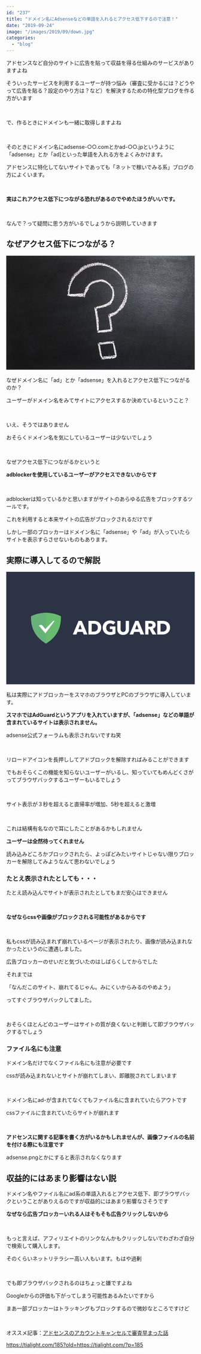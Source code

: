```yaml
---
id: "237"
title: "ドメイン名にAdsenseなどの単語を入れるとアクセス低下するので注意！"
date: "2019-09-24"
image: "/images/2019/09/down.jpg"
categories: 
  - "blog"
---
```


アドセンスなど自分のサイトに広告を貼って収益を得る仕組みのサービスがありますよね

そういったサービスを利用するユーザーが持つ悩み（審査に受かるには？どうやって広告を貼る？設定のやり方は？など）を解決するための特化型ブログを作る方がいます

 

で、作るときにドメインも一緒に取得しますよね

 

そのときにドメイン名にadsense-○○.comとかad-○○.jpというように「adsense」とか「ad\]といった単語を入れる方をよくみかけます。

アドセンスに特化してないサイトであっても「ネットで稼いでみる系」ブログの方によくいます。

 

**実はこれアクセス低下につながる恐れがあるのでやめたほうがいいです。**

 

なんで？って疑問に思う方がいるでしょうから説明していきます

## なぜアクセス低下につながる？

![](/images/2019/09/why.jpg)

なぜドメイン名に「ad」とか「adsense」を入れるとアクセス低下につながるのか？

ユーザーがドメイン名をみてサイトにアクセスするか決めているということ？

 

いえ、そうではありません

おそらくドメイン名を気にしているユーザーは少ないでしょう

 

なぜアクセス低下につながるかというと

**adblockerを使用しているユーザーがアクセスできないからです**

 

adblockerは知っているかと思いますがサイトのあらゆる広告をブロックするツールです。

これを利用すると本来サイトの広告がブロックされるだけです

しかし一部のブロッカーはドメイン名に「adsense」や「ad」が入っていたらサイトを表示すらさせないものもあります。

## 実際に導入してるので解説

![](/images/2019/09/a-gurad.jpg)

私は実際にアドブロッカーをスマホのブラウザとPCのブラウザに導入しています。

**スマホではAdGuardというアプリを入れていますが、「adsense」などの単語が含まれているサイトは表示されません。**

adsense公式フォーラムも表示されないですね笑

 

リロードアイコンを長押ししてアドブロックを解除すればみることができます

でもおそらくこの機能を知らないユーザーがいるし、知っていてもめんどくさがってブラウザバックするユーザーもいるでしょう

 

サイト表示が３秒を超えると直帰率が増加、5秒を超えると激増

 

これは結構有名なので耳にしたことがあるかもしれません

**ユーザーは全然待ってくれません**

読み込みどころかブロックされたら、よっぽどみたいサイトじゃない限りブロッカーを解除してみようなんて思わないでしょう

### たとえ表示されたとしても・・・

たとえ読み込んでサイトが表示されたとしてもまだ安心はできません

 

**なぜならcssや画像がブロックされる可能性があるからです**

 

私もcssが読み込まれず崩れているページが表示されたり、画像が読み込まれなかったというのに遭遇しました。

広告ブロッカーのせいだと気づいたのはしばらくしてからでした

それまでは

「なんだこのサイト、崩れてるじゃん。みにくいからみるのやめよう」

ってすぐブラウザバックしてました。

 

おそらくほとんどのユーザーはサイトの質が良くないと判断して即ブラウザバックするでしょう

### ファイル名にも注意

ドメイン名だけでなくファイル名にも注意が必要です

cssが読み込まれないとサイトが崩れてしまい、即離脱されてしまいます

 

ドメイン名にad-が含まれてなくてもファイル名に含まれていたらアウトです

cssファイルに含まれていたらサイトが崩れます

 

**アドセンスに関する記事を書く方がいるかもしれませんが、画像ファイルの名前を付ける際にも注意です**

adsense.pngとかにすると表示されなくなります

## 収益的にはあまり影響はない説

ドメイン名やファイル名にad系の単語入れるとアクセス低下、即ブラウザバックということがありえるのですが収益的にはあまり影響なさそうです

**なぜなら広告ブロッカーいれる人はそもそも広告クリックしないから**

 

もっと言えば、アフィリエイトのリンクなんかもクリックしないでわざわざ自分で検索して購入します。

そのくらいネットリテラシー高い人もいます。もはや過剰

 

でも即ブラウザバックされるのはちょっと嫌ですよね

Googleからの評価も下がってしまう可能性あるみたいですから

まあ一部ブロッカーはトラッキングもブロックするので微妙なところですけど

 

オススメ記事：[アドセンスのアカウントキャンセルで審査早まった話](https://tialight.com/185?old=https://tialight.com/?p=185)

https://tialight.com/185?old=https://tialight.com/?p=185
